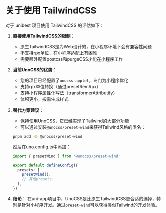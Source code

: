 # 关于使用 TailwindCSS

对于 unibest 项目使用 TailwindCSS 的评估如下：

1. **直接使用TailwindCSS的限制**：
   - 原生TailwindCSS是为Web设计的，在小程序环境下会有兼容性问题
   - 不支持rpx单位，在小程序适配上有困难
   - 需要额外配置postcss和purgeCSS才能在小程序工作

2. **当前UnoCSS的优势**：
   - 您的项目已经配置了`unocss-applet`，专门为小程序优化
   - 支持rpx单位转换（通过presetRemRpx）
   - 支持小程序属性化写法（transformerAttributify）
   - 体积更小，按需生成样式

3. **替代方案建议**：
   - 保持使用UnoCSS，它已经实现了Tailwind的大部分功能
   - 可以通过安装`@unocss/preset-wind`来获得Tailwind风格的类名：

   ```bash
   pnpm add -D @unocss/preset-wind
   ```

   然后在uno.config.ts中添加：

   ```typescript
   import { presetWind } from '@unocss/preset-wind'

   export default defineConfig({
     presets: [
       presetWind(),
       // 其他presets...
     ],
   })
   ```

4. **结论**：
   在uni-app项目中，UnoCSS是比原生TailwindCSS更合适的选择，特别是针对小程序开发。通过`preset-wind`可以获得类似Tailwind的开发体验。
